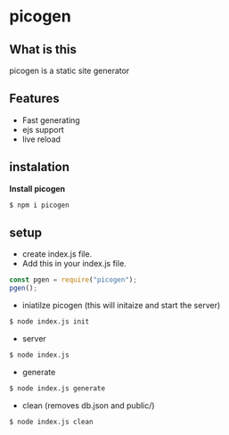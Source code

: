 # picogen

## What is this

picogen is a static site generator

## Features

- Fast generating
- ejs support
- live reload

## instalation

**Install picogen**

``` bash
$ npm i picogen
```

## setup
- create index.js file.
- Add this in your index.js file.
``` javascript
const pgen = require("picogen");
pgen();
``` 
- iniatilze picogen (this will initaize and start the server)
``` bash
$ node index.js init
```
- server
``` bash
$ node index.js
```
- generate
``` bash
$ node index.js generate
```
- clean (removes db.json and public/)
``` bash
$ node index.js clean
```